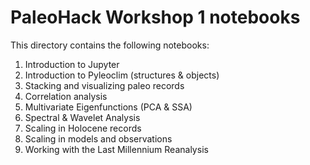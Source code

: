 # PaleoHack Workshop 1  notebooks

This directory contains the following notebooks:

1. Introduction to Jupyter
1. Introduction to Pyleoclim (structures & objects)
1. Stacking and visualizing paleo records
1. Correlation analysis
1. Multivariate Eigenfunctions (PCA & SSA)
1. Spectral & Wavelet Analysis
1. Scaling in Holocene records
1. Scaling in models and observations
1. Working with the Last Millennium Reanalysis
